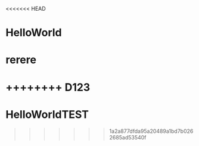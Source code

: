 <<<<<<< HEAD
# HelloWorld
# rerere

++++++++ D123
=======
# HelloWorldTEST
>>>>>>> 1a2a877dfda95a20489a1bd7b0262685ad53540f

